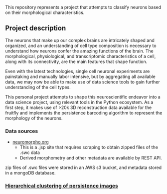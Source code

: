 This repository represents a project that attempts to classify neurons based on their morphological characteristics.  

## Project description
The neurons that make up our complex brains are intricately shaped and organized, and an understanding of cell type composition is necessary to understand how neurons confer the amazing functions of the brain.  The morphological, physiological, and transcriptomic characteristics of a cell, along with its connectivity, are the main features that shape function.  

Even with the latest technologies, single cell neuronal experiments are painstaking and manually labor intensive, but by aggregating all available data, we may now be able to make use of data science tools to gain further understanding of the cell types.  

This personal project attempts to shape this neuroscientific endeavor into a data science project, using relevant tools in the Python ecosystem.  As a first step, it makes use of >20k 3D reconstruction data available for the fruitfly and implements the persistence barcoding algorithm to represent the morphology of the neurons.  


### Data sources
- [neuromorpho.org](http://neuromorpho.org/byspecies.jsp)
  - This is a .jsp site that requires scraping to obtain zipped files of the .swc data
  - Derived morphometry and other metadata are available by REST API.  

zip files of .swc files were stored in an AWS s3 bucket, and metadata stored in a mongoDB database.  


### [Hierarchical clustering of persistence images](https://github.com/q0j0p/aibs/blob/master/notes/Hierarchical%20clustering.ipynb)
